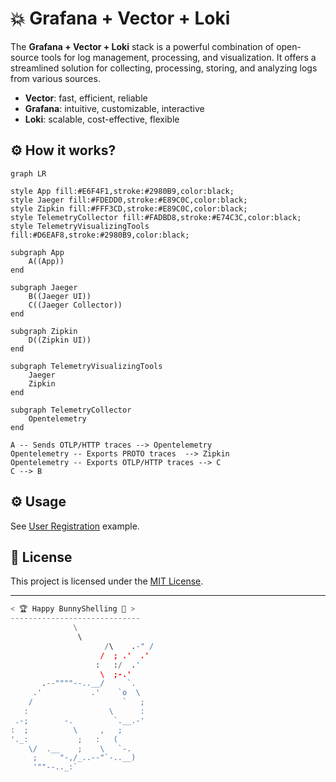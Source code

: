 # 💥 Grafana + Vector + Loki

The **Grafana + Vector + Loki** stack is a powerful combination of open-source tools for log management, processing, and visualization. It offers a streamlined solution for collecting, processing, storing, and analyzing logs from various sources.

- **Vector**: fast, efficient, reliable
- **Grafana**: intuitive, customizable, interactive
- **Loki**: scalable, cost-effective, flexible

## ⚙️  How it works?

```mermaid
graph LR

style App fill:#E6F4F1,stroke:#2980B9,color:black;
style Jaeger fill:#FDEDD0,stroke:#E89C0C,color:black;
style Zipkin fill:#FFF3CD,stroke:#E89C0C,color:black;
style TelemetryCollector fill:#FADBD8,stroke:#E74C3C,color:black;
style TelemetryVisualizingTools fill:#D6EAF8,stroke:#2980B9,color:black;

subgraph App
    A((App))
end

subgraph Jaeger
    B((Jaeger UI))
    C((Jaeger Collector))
end

subgraph Zipkin
    D((Zipkin UI))
end

subgraph TelemetryVisualizingTools
    Jaeger
    Zipkin
end

subgraph TelemetryCollector
    Opentelemetry
end

A -- Sends OTLP/HTTP traces --> Opentelemetry
Opentelemetry -- Exports PROTO traces  --> Zipkin
Opentelemetry -- Exports OTLP/HTTP traces --> C
C --> B
```

## ⚙️  Usage
See [User Registration](../../../examples/user_registration) example.

## 📄 License
This project is licensed under the [MIT License](../../../LICENSE).

---

```python
< 🏆 Happy BunnyShelling 🚀 >
-----------------------------
              \
               \   
                     /\    .-" /
                    /  ; .'  .' 
                   :   :/  .'   
                    \  ;-.'     
       .--""""--..__/     `.    
     .'           .'    `o  \   
    /                    `   ;  
   :                  \      :  
 .-;        -.         `.__.-'  
:  ;          \     ,   ;       
'._:           ;   :   (        
    \/  .__    ;    \   `-.     
     ;     "-,/_..--"`-..__)    
     '""--.._:`
```
